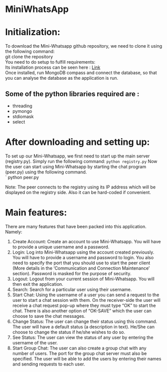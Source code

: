 # MiniWhatsApp
                        
# Initialization:
To download the Mini-Whatsapp github repository, we need to clone it using the following command:</br>
git clone the repository</br>
You need to do setup to fulfill requirements:</br>
Its installation process can be seen here : [Link](https://docs.mongodb.com/manual/tutorial/install-mongodb-enterprise-on-windows/)</br>
Once installed, run MongoDB compass and connect the database, so that you can analyse the database as the application is run.</br>
## Some of the python libraries required are :</br>
* threading </br>
* pymongo</br>
* stdiomask </br>
* select</br>
# After downloading and setting up:</br>
To set up our Mini-Whatsapp, we first need to start up the main server (registry.py). Simply run the following command:
` python registry.py `
Now the user can start using Mini-Whatsapp by starting the chat program (peer.py) using the following command.<br/>
` python peer.py

Note: The peer connects to the registry using its IP address which will be displayed on the registry side. Also it can be hard-coded if convenient.
# Main features:
There are many features that have been packed into this application. Namely:
1. Create Account: Create an account to use Mini-Whatsapp. You will have to provide a unique username and a password.
2. Login: Log into Mini-Whatsapp using the account created previously. You will have to provide a username and password to login. You also need to specify the port that you should use to start the peer client (More details in the ‘Communication and Connection Maintenance’ section). Password is masked for the purpose of security.
3. Logout: Logout from your current session of Mini-Whatsapp. You will then exit the application.
4. Search: Search for a particular user using their username.
5. Start Chat: Using the username of a user you can send a request to the user to start a chat session with them. On the receiver-side the user will receive a chat request pop-up where they must type “OK” to start the chat. There is also another option of “OK-SAVE” which the user can choose to save the chat messages.
6. Change Status: The user can change their status using this command. The user will have a default status (a description in text). He/She can choose to change the status if he/she wishes to do so.
7. See Status: The user can view the status of any user by entering the username of the user. 
8. Start Group Chat: The user can also create a group chat with any number of users. The port for the group chat server must also be specified. The user will be able to add the users by entering their names and sending requests to each user.
